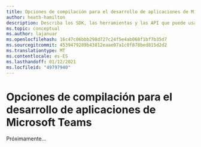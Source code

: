 ```yaml
---
title: Opciones de compilación para el desarrollo de aplicaciones de Microsoft Teams
author: heath-hamilton
description: Describa los SDK, las herramientas y las API que puede usar para crear todos los tipos de aplicaciones de Teams.
ms.topic: conceptual
ms.author: lajanuar
ms.openlocfilehash: 16c47c06bbb298d727c24f5e4ab068f1bf7b35d7
ms.sourcegitcommit: 4539479289b43812eaae07a1c0f878bed815d2d2
ms.translationtype: MT
ms.contentlocale: es-ES
ms.lasthandoff: 01/12/2021
ms.locfileid: "49797940"
---
```

# <a name="build-options-for-microsoft-teams-app-development"></a>Opciones de compilación para el desarrollo de aplicaciones de Microsoft Teams

Próximamente...
